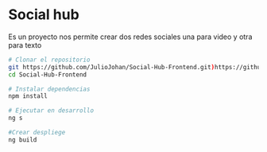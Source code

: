 # Social hub
Es un proyecto nos permite crear dos redes sociales una para video y otra para texto

```bash
# Clonar el repositorio
git https://github.com/JulioJohan/Social-Hub-Frontend.git)https://github.com/JulioJohan/Social-Hub-Frontend.git
cd Social-Hub-Frontend

# Instalar dependencias
npm install

# Ejecutar en desarrollo
ng s

#Crear despliege
ng build


